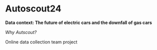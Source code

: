 # Autoscout24

**Data context: The future of electric cars and the downfall of gas cars**

_Why Autscout?_

Online data collection team project
